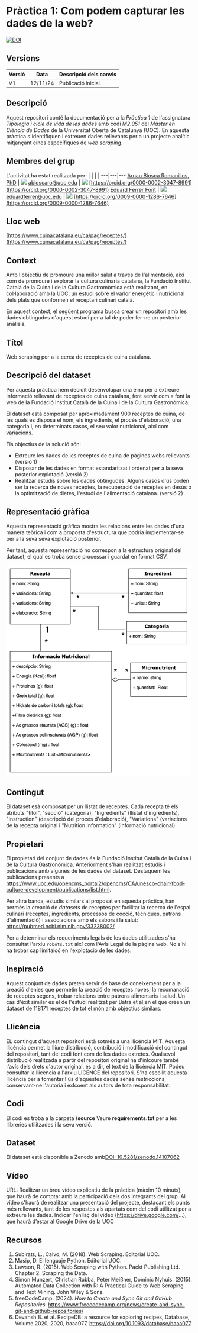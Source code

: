 # Pràctica 1: Com podem capturar les dades de la web?
[![DOI](https://zenodo.org/badge/DOI/10.5281/zenodo.14107063.svg)](https://doi.org/10.5281/zenodo.14107063)

## Versions
Versió|Data|Descripció dels canvis
-|-|-
V1|12/11/24|Publicació inicial.

## Descripció
Aquest repositori conté la documentació per a la *Pràctica 1* de l'assignatura *Tipologia i cicle de vida de les dades* amb codi *M2.951* del *Màster en Ciència de Dades* de la Universitat Oberta de Catalunya (UOC).
En aquesta pràctica s'identifiquen i extreuen dades rellevants per a un projecte analític mitjançant eines específiques de *web scraping*.

## Membres del grup
L'activitat ha estat realitzada per:
| | | |
---|---|---
[Arnau Biosca Romanillos, PhD](https://www.linkedin.com/in/naubiosca/) | <img href="mailto:abioscaro@uoc.edu" src="https://www.uoc.edu/etc.clientlibs/uoc-common/clientlibs/clientlib-site/resources/images/favicons/favicon-32x32.png" width="16"> [abioscaro@uoc.edu](mailto:abioscaro@uoc.edu) | <img href="https://orcid.org/0000-0002-3047-8991" src="https://orcid.org/assets/vectors/orcid.logo.icon.svg" width="16"> [https://orcid.org/0000-0002-3047-8991](https://orcid.org/0000-0002-3047-8991)
[Eduard Ferrer Font](https://www.linkedin.com/in/eduard-ferrer-font/) | <img href="mailto:eduardferrer@uoc.edu" src="https://www.uoc.edu/etc.clientlibs/uoc-common/clientlibs/clientlib-site/resources/images/favicons/favicon-32x32.png" width="16"> [eduardferrer@uoc.edu](mailto:eduardferrer@uoc.edu) | <img href="https://orcid.org/0009-0000-1286-7646" src="https://orcid.org/assets/vectors/orcid.logo.icon.svg" width="16"> [https://orcid.org/0009-0000-1286-7646](https://orcid.org/0009-0000-1286-7646)


## Lloc web

[https://www.cuinacatalana.eu/ca/pag/receptes/](https://www.cuinacatalana.eu/ca/pag/receptes/)

## Context
Amb l'objectiu de promoure una millor salut a través de l'alimentació, així com de promoure i explorar la cultura culinaria catalana, la Fundació Institut Català de la Cuina i de la Cultura Gastromòmica està realitzant, en col·laboració amb la UOC, un estudi sobre el varlor energètic i nutricional dels plats que conformen el receptari culinari català.

En aquest context, el següent programa busca crear un repositori amb les dades obtingudes d'aquest estudi per a tal de poder fer-ne un posterior anàlisis.

## Títol
Web scraping per a la cerca de receptes de cuina catalana.

## Descripció del dataset
Per aquesta pràctica hem decidit desenvolupar una eina per a extreure informació rellevant de receptes de cuina catalana, fent servir com a font la web de la Fundació Institut Català de la Cuina i de la Cultura Gastronòmica.

El dataset està composat per aproximadament 900 receptes de cuina, de les quals es disposa el nom, els ingredients, el procés d'elaboració, una categoria i, en determinats casos, el seu valor nutricional, així com variacions.

Els objectius de la solució són:
- Extreure les dades de les receptes de cuina de pàgines webs rellevants (versió 1)
- Disposar de les dades en format estandaritzat i ordenat per a la seva posterior explotació (versió 2)
- Realitzar estudis sobre les dades obtingudes. Alguns casos d'ús poden ser la recerca de noves receptes, la recuperació de receptes en desús o la optimització de dietes, l'estudi de l'alimentació catalana. (versió 2)

## Representació gràfica
Aquesta representació gràfica mostra les relacions entre les dades d'una manera teòrica i com a proposta d'estructura que podria implementar-se per a la seva seva explotació posterior.

Per tant, aquesta representació no correspon a la estructura original del dataset, el qual es troba sense processar i guardat en format CSV.

<img src="img.png" alt="Representació ideal de les dades" width=500>

## Contingut
El dataset esà composat per un llistat de receptes. Cada recepta té els atributs "títol", "secció" (categoria), "Ingredients" (llistat d'ingredients), "Instruction" (descripció del procés d'elaboració), "Variations" (variacions de la recepta original i "Nutrition Information" (informació nutricional).

## Propietari
El propietari del conjunt de dades és la Fundació Institut Català de la Cuina i de la Cultura Gastronòmica. Anteriorment s'han realitzat estudis i publicacions amb algunes de les dades del dataset. Destaquem les publicacions presents a https://www.uoc.edu/opencms_portal2/opencms/CA/unesco-chair-food-culture-development/publications/list.html.

Per altra banda, estudis similars al proposat en aquesta pràctica, han permés la creació de *datasets* de receptes per facilitar la recerca de l'espai culinari (receptes, ingredients, processos de cocció, tècniques, patrons d'alimentació) i associacions amb els sabors i la salut: https://pubmed.ncbi.nlm.nih.gov/33238002/

Per a determinar els requeriments legals de les dades utilitzades s'ha consultat l'arxiu `robots.txt` així com l'Avís Legal de la pàgina web. No s'hi ha trobar cap limitaicó en l'explotació de les dades.

## Inspiració
Aquest conjunt de dades preten servir de base de coneixement per a la creació d'enies que permetin la creació de receptes noves, la recomanació de receptes segons, trobar relacions entre patrons alimentaris i salud. Un cas d'éxit similar és el de l'estudi realitzat per Batra et al,en el que creen un dataset de 118171 receptes de tot el món amb objectius similars.

## Llicència
 
EL contingut d'aquest repositori està sotmés a una llicència MIT. Aquesta llicència permet la lliure distribució, contribució i modificació del contingut del repositori, tant del codi font com de les dades extretes.
Qualsevol distribució realitzada a partir del repositori original ha d'inlcoure també l'avís dels drets d'autor original, és a dir, el text de la llicència MIT. Podeu consultar la llicència a l'arxiu LICENCE del repositori.
S'ha escollit aquesta llicència per a fomentar l'ús d'aquestes dades sense restriccions, conservant-ne l'autoria i exlcoent als autors de tota responsabilitat.

## Codi

El codi es troba a la carpeta **/source**
Veure **requirements.txt** per a les llibreries utilitzades i la seva versió.


## Dataset
El dataset està disponible a Zenodo amb[DOI: 10.5281/zenodo.14107062](https://zenodo.org/records/14107063)

## Vídeo
URL: 
Realitzar un breu vídeo explicatiu de la pràctica (màxim 10 minuts), que haurà de comptar amb la participació dels dos integrants del grup. Al vídeo s'haurà de realitzar una presentació del projecte, destacant els punts més rellevants, tant de les respostes als apartats com del codi utilitzat per a extreure les dades. Indicar l'enllaç del vídeo (https://drive.google.com/...), que haurà d’estar al Google Drive de la UOC


## Recursos
1. Subirats, L., Calvo, M. (2018). Web Scraping. Editorial UOC.
2. Masip, D. El lenguaje Python. Editorial UOC.
3. Lawson, R. (2015). Web Scraping with Python. Packt Publishing Ltd. Chapter 2. Scraping the Data.
4. Simon Munzert, Christian Rubba, Peter Meißner, Dominic Nyhuis. (2015). Automated Data Collection with R: A Practical Guide to Web Scraping and Text Mining. John Wiley & Sons.
5. freeCodeCamp. (2024). *How to Create and Sync Git and GitHub Repositories*. https://www.freecodecamp.org/news/create-and-sync-git-and-github-repositories/
7. Devansh B. et al. RecipeDB: a resource for exploring recipes, Database, Volume 2020, 2020, baaa077, https://doi.org/10.1093/database/baaa077.
